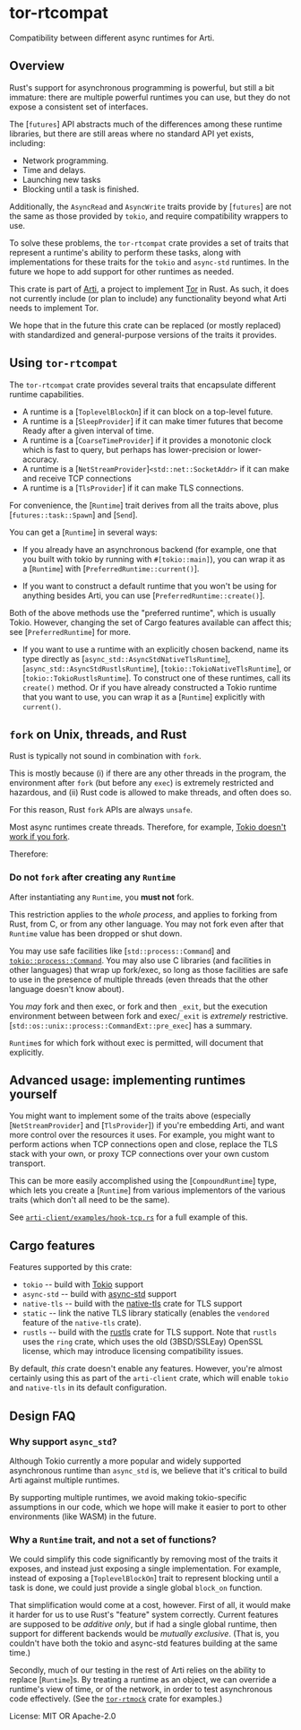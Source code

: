 # tor-rtcompat

Compatibility between different async runtimes for Arti.

## Overview

Rust's support for asynchronous programming is powerful, but still
a bit immature: there are multiple powerful runtimes you can use,
but they do not expose a consistent set of interfaces.

The [`futures`] API abstracts much of the differences among these
runtime libraries, but there are still areas where no standard API
yet exists, including:
 - Network programming.
 - Time and delays.
 - Launching new tasks
 - Blocking until a task is finished.

Additionally, the `AsyncRead` and `AsyncWrite` traits provide by
[`futures`] are not the same as those provided by `tokio`, and
require compatibility wrappers to use.

To solve these problems, the `tor-rtcompat` crate provides a set
of traits that represent a runtime's ability to perform these
tasks, along with implementations for these traits for the `tokio`
and `async-std` runtimes.  In the future we hope to add support
for other runtimes as needed.

This crate is part of
[Arti](https://gitlab.torproject.org/tpo/core/arti/), a project to
implement [Tor](https://www.torproject.org/) in Rust.
As such, it does not currently include (or
plan to include) any functionality beyond what Arti needs to
implement Tor.

We hope that in the future this crate can be replaced (or mostly
replaced) with standardized and general-purpose versions of the
traits it provides.

## Using `tor-rtcompat`

The `tor-rtcompat` crate provides several traits that
encapsulate different runtime capabilities.

 * A runtime is a [`ToplevelBlockOn`] if it can block on a top-level future.
 * A runtime is a [`SleepProvider`] if it can make timer futures that
   become Ready after a given interval of time.
 * A runtime is a [`CoarseTimeProvider`] if it provides a monotonic clock
   which is fast to query,
   but perhaps has lower-precision or lower-accuracy.
 * A runtime is a [`NetStreamProvider`]`<std::net::SocketAddr>` if it can make and receive TCP
   connections
 * A runtime is a [`TlsProvider`] if it can make TLS connections.

For convenience, the [`Runtime`] trait derives from all the traits
above, plus [`futures::task::Spawn`] and [`Send`].

You can get a [`Runtime`] in several ways:

  * If you already have an asynchronous backend (for example, one
    that you built with tokio by running with
    `#[tokio::main]`), you can wrap it as a [`Runtime`] with
    [`PreferredRuntime::current()`].

  * If you want to construct a default runtime that you won't be
    using for anything besides Arti, you can use [`PreferredRuntime::create()`].

Both of the above methods use the "preferred runtime", which is usually Tokio.
However, changing the set of Cargo features available can affect this; see
[`PreferredRuntime`] for more.

  * If you want to use a runtime with an explicitly chosen backend,
    name its type directly as [`async_std::AsyncStdNativeTlsRuntime`],
    [`async_std::AsyncStdRustlsRuntime`], [`tokio::TokioNativeTlsRuntime`],
    or [`tokio::TokioRustlsRuntime`]. To construct one of these runtimes,
    call its `create()` method.  Or if you have already constructed a
    Tokio runtime that you want to use, you can wrap it as a
    [`Runtime`] explicitly with `current()`.

<div id="do-not-fork">

## `fork` on Unix, threads, and Rust

</div>

Rust is typically not sound in combination with `fork`.

This is mostly because
(i) if there are any other threads in the program,
the environment after `fork` (but before any `exec`)
is extremely restricted and hazardous, and
(ii) Rust code is allowed to make threads, and often does so.

For this reason, Rust `fork` APIs are always `unsafe`.

Most async runtimes create threads.
Therefore, for example,
[Tokio doesn't work if you fork](https://github.com/tokio-rs/tokio/issues/4301).

Therefore:

### Do not `fork` after creating any `Runtime`

After instantiating any `Runtime`, you **must not** fork.

This restriction applies to the *whole process*, and applies
to forking from Rust, from C, or from any other language.
You may not fork even after that `Runtime` value has been dropped or shut down.

You may use safe facilities like [`std::process::Command`]
and [`tokio::process::Command`](tokio_crate::process::Command).
You may also use C libraries (and facilities in other languages)
that wrap up fork/exec,
so long as those facilities are safe to use in the presence of multiple threads
(even threads that the other language doesn't know about).

You *may* fork and then exec, or fork and then `_exit`,
but the execution environment between between fork and exec/`_exit`
is *extremely* restrictive.
[`std::os::unix::process::CommandExt::pre_exec`] has a summary.

`Runtime`s for which fork without exec is permitted,
will document that explicitly.

## Advanced usage: implementing runtimes yourself

You might want to implement some of the traits above (especially [`NetStreamProvider`] and
[`TlsProvider`]) if you're embedding Arti, and want more control over the resources it uses.
For example, you might want to perform actions when TCP connections open and close, replace the
TLS stack with your own, or proxy TCP connections over your own custom transport.

This can be more easily accomplished using the [`CompoundRuntime`] type, which lets you
create a [`Runtime`] from various implementors of the various traits (which don't all need to
be the same).

See [`arti-client/examples/hook-tcp.rs`](https://gitlab.torproject.org/tpo/core/arti/-/blob/main/crates/arti-client/examples/hook-tcp.rs)
for a full example of this.

## Cargo features

Features supported by this crate:

* `tokio` -- build with [Tokio](https://tokio.rs/) support
* `async-std` -- build with [async-std](https://async.rs/) support
* `native-tls` --  build with the [native-tls](https://github.com/sfackler/rust-native-tls)
  crate for TLS support
* `static` -- link the native TLS library statically (enables the `vendored` feature of the
  `native-tls` crate).
* `rustls` -- build with the [rustls](https://github.com/rustls/rustls) crate for TLS support.  Note that `rustls` uses the `ring` crate, which uses
   the old (3BSD/SSLEay) OpenSSL license, which may introduce licensing
   compatibility issues.

By default, *this* crate doesn't enable any features. However, you're almost certainly
using this as part of the `arti-client` crate, which will enable `tokio` and `native-tls` in
its default configuration.

## Design FAQ

### Why support `async_std`?

Although Tokio currently a more popular and widely supported
asynchronous runtime than `async_std` is, we believe that it's
critical to build Arti against multiple runtimes.

By supporting multiple runtimes, we avoid making tokio-specific
assumptions in our code, which we hope will make it easier to port
to other environments (like WASM) in the future.

### Why a `Runtime` trait, and not a set of functions?

We could simplify this code significantly by removing most of the
traits it exposes, and instead just exposing a single
implementation.  For example, instead of exposing a
[`ToplevelBlockOn`] trait to represent blocking until a task is
done, we could just provide a single global `block_on` function.

That simplification would come at a cost, however.  First of all,
it would make it harder for us to use Rust's "feature" system
correctly.  Current features are supposed to be _additive only_,
but if had a single global runtime, then support for different
backends would be _mutually exclusive_.  (That is, you couldn't
have both the tokio and async-std features building at the same
time.)

Secondly, much of our testing in the rest of Arti relies on the
ability to replace [`Runtime`]s.  By treating a runtime as an
object, we can override a runtime's view of time, or of the
network, in order to test asynchronous code effectively.
(See the [`tor-rtmock`] crate for examples.)

License: MIT OR Apache-2.0

[`tor-rtmock`]: https://docs.rs/tor-rtmock/latest/tor_rtmock/
